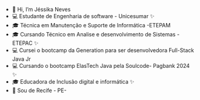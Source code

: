 - 👋 Hi, I’m Jéssika Neves
- 💻 Estudante de Engenharia de software - Unicesumar ✨
- 🎓 Técnica em Manutenção e Suporte de Informática -ETEPAM
- 🎓 Cursando Técnico em Analise e desenvolvimento de  Sistemas -ETEPAC ✨
- 💻 Cursei o bootcamp da Generation para ser desenvolvedora Full-Stack Java Jr
- 💻 Cursando o bootcamp ElasTech Java pela Soulcode- Pagbank 2024 ✨
- 🎓 Educadora de Inclusão digital e informática ✨
- 🏡 Sou de Recife - PE-

<!---
jessikaneves/jessikaneves is a ✨ special ✨ repository because its `README.md` (this file) appears on your GitHub profile.
You can click the Preview link to take a look at your changes.
--->
